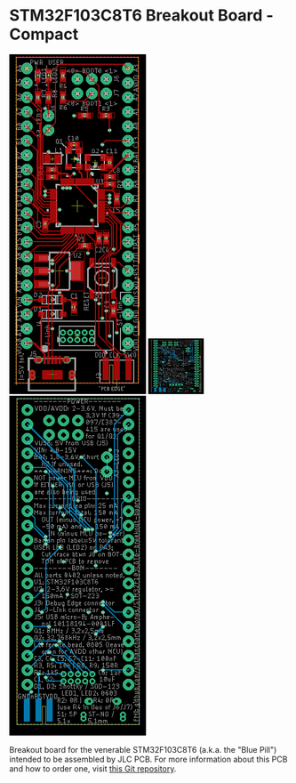 # STM32F103C8T6 Breakout Board - Compact

![](https://github.com/nathancharlesjones/STM32F103C8T6-breakout-board_compact/blob/main/compact_top.png)
<img src="https://github.com/nathancharlesjones/STM32F103C8T6-breakout-board_compact/blob/main/compact_bottom.png" width="100" height="100">
![](https://github.com/nathancharlesjones/STM32F103C8T6-breakout-board_compact/blob/main/compact_bottom.png)

Breakout board for the venerable STM32F103C8T6 (a.k.a. the "Blue Pill") intended to be assembled by JLC PCB. For more information about this PCB and how to order one, visit [this Git repository](https://github.com/nathancharlesjones/STM32F103C8T6-breakout-board).
